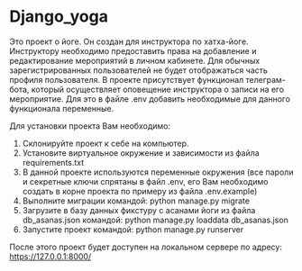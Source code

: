 # Django_yoga
Это проект о йоге. Он создан для инструктора по хатха-йоге.
Инструктору необходимо предоставить права на добавление и редактирование мероприятий в личном кабинете.
Для обычных зарегистрированных пользователей не будет отображаться часть профиля пользователя.
В проекте присутствует функционал телеграм-бота, который осуществляет оповещение инструктора о записи на его мероприятие.
Для это в файле .env добавить необходимые для данного функционала переменные.

Для установки проекта Вам необходимо:
1. Склонируйте проект к себе на компьютер.
2. Установите виртуальное окружение и зависимости из файла requirements.txt
3. В данной проекте используются переменные окружения (все пароли и секретные ключи спрятаны в файл .env,
его Вам необходимо создать в корне проекта по примеру из файла .env.example)
4. Выполните миграции командой: python manage.py migrate
5. Загрузите в базу данных фикстуру с асанами йоги из файла db_asanas.json командой:
 python manage.py loaddata db_asanas.json
6. Запустите проект командой: python manage.py runserver

После этого проект будет доступен на локальном сервере по адресу:
 https://127.0.0.1:8000/